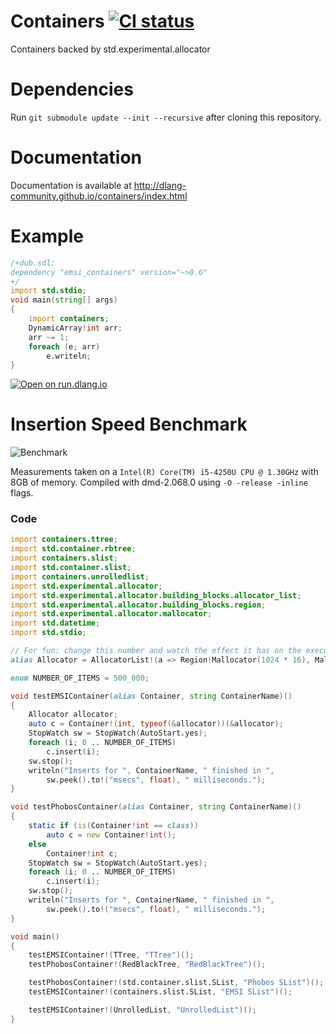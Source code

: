 Containers [![CI status](https://travis-ci.org/dlang-community/containers.svg?branch=master)](https://travis-ci.org/dlang-community/containers/)
==========

Containers backed by std.experimental.allocator

# Dependencies
Run `git submodule update --init --recursive` after cloning this repository.

# Documentation
Documentation is available at http://dlang-community.github.io/containers/index.html

# Example

```d
/+dub.sdl:
dependency "emsi_containers" version="~>0.6"
+/
import std.stdio;
void main(string[] args)
{
    import containers;
    DynamicArray!int arr;
    arr ~= 1;
    foreach (e; arr)
        e.writeln;
}
```

[![Open on run.dlang.io](https://img.shields.io/badge/run.dlang.io-open-blue.svg)](https://run.dlang.io/is/8GYopZ)

# Insertion Speed Benchmark
![Benchmark](times.png)

Measurements taken on a `Intel(R) Core(TM) i5-4250U CPU @ 1.30GHz` with 8GB of memory.
Compiled with dmd-2.068.0 using `-O -release -inline` flags.

### Code

```d
import containers.ttree;
import std.container.rbtree;
import containers.slist;
import std.container.slist;
import containers.unrolledlist;
import std.experimental.allocator;
import std.experimental.allocator.building_blocks.allocator_list;
import std.experimental.allocator.building_blocks.region;
import std.experimental.allocator.mallocator;
import std.datetime;
import std.stdio;

// For fun: change this number and watch the effect it has on the execution time
alias Allocator = AllocatorList!(a => Region!Mallocator(1024 * 16), Mallocator);

enum NUMBER_OF_ITEMS = 500_000;

void testEMSIContainer(alias Container, string ContainerName)()
{
	Allocator allocator;
	auto c = Container!(int, typeof(&allocator))(&allocator);
	StopWatch sw = StopWatch(AutoStart.yes);
	foreach (i; 0 .. NUMBER_OF_ITEMS)
		c.insert(i);
	sw.stop();
	writeln("Inserts for ", ContainerName, " finished in ",
		sw.peek().to!("msecs", float), " milliseconds.");
}

void testPhobosContainer(alias Container, string ContainerName)()
{
	static if (is(Container!int == class))
		auto c = new Container!int();
	else
		Container!int c;
	StopWatch sw = StopWatch(AutoStart.yes);
	foreach (i; 0 .. NUMBER_OF_ITEMS)
		c.insert(i);
	sw.stop();
	writeln("Inserts for ", ContainerName, " finished in ",
		sw.peek().to!("msecs", float), " milliseconds.");
}

void main()
{
	testEMSIContainer!(TTree, "TTree")();
	testPhobosContainer!(RedBlackTree, "RedBlackTree")();

	testPhobosContainer!(std.container.slist.SList, "Phobos SList")();
	testEMSIContainer!(containers.slist.SList, "EMSI SList")();

	testEMSIContainer!(UnrolledList, "UnrolledList")();
}
```

